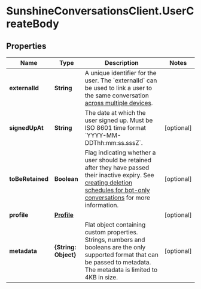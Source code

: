 # SunshineConversationsClient.UserCreateBody

## Properties

Name | Type | Description | Notes
------------ | ------------- | ------------- | -------------
**externalId** | **String** | A unique identifier for the user. The &#x60;externalId&#x60; can be used to link a user to the same conversation [across multiple devices](https://developer.zendesk.com/documentation/conversations/messaging-platform/users/authenticating-users/).  | 
**signedUpAt** | **String** | The date at which the user signed up. Must be ISO 8601 time format &#x60;YYYY-MM-DDThh:mm:ss.sssZ&#x60;. | [optional] 
**toBeRetained** | **Boolean** | Flag indicating whether a user should be retained after they have passed their inactive expiry. See [creating deletion schedules for bot-only conversations](https://support.zendesk.com/hc/en-us/articles/8499219792154) for more information. | [optional] 
**profile** | [**Profile**](Profile.md) |  | [optional] 
**metadata** | **{String: Object}** | Flat object containing custom properties. Strings, numbers and booleans  are the only supported format that can be passed to metadata. The metadata is limited to 4KB in size.  | [optional] 


